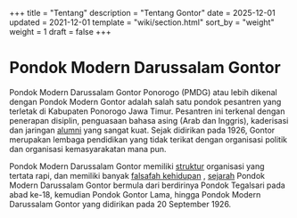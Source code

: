 +++
title = "Tentang"
description = "Tentang Gontor"
date = 2025-12-01
updated = 2021-12-01
template = "wiki/section.html"
sort_by = "weight"
weight = 1
draft = false
+++

# Pondok Modern Darussalam Gontor

Pondok Modern Darussalam Gontor Ponorogo (PMDG) atau lebih dikenal
dengan Pondok Modern Gontor adalah salah satu pondok pesantren yang
terletak di Kabupaten Ponorogo Jawa Timur. Pesantren ini terkenal
dengan penerapan disiplin, penguasaan bahasa asing (Arab dan Inggris),
kaderisasi dan jaringan [alumni](@/wiki/tentang/alumni.md) yang sangat kuat. Sejak didirikan pada
1926, Gontor merupakan lembaga pendidikan yang tidak terikat dengan
organisasi politik dan organisasi kemasyarakatan mana pun.

Pondok Modern Darussalam Gontor memiliki [struktur](@/wiki/tentang/struktur.md)  organisasi yang tertata rapi,
dan memiliki banyak [falsafah kehidupan](@/wiki/tentang/falsafah_kehidupan.md) , [sejarah](@/wiki/tentang/sejarah.md)  Pondok Modern Darussalam Gontor bermula
dari berdirinya Pondok Tegalsari pada abad ke-18, kemudian Pondok Gontor Lama, hingga Pondok Modern Darussalam
Gontor yang didirikan pada 20 September 1926.



